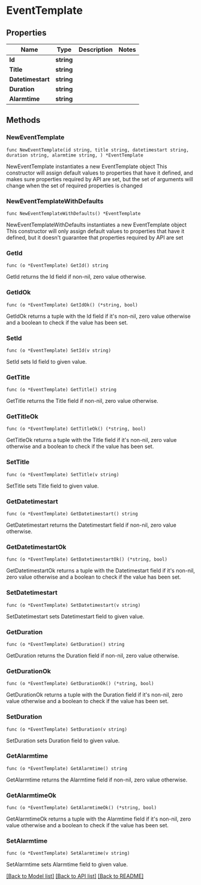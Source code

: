 # EventTemplate

## Properties

Name | Type | Description | Notes
------------ | ------------- | ------------- | -------------
**Id** | **string** |  | 
**Title** | **string** |  | 
**Datetimestart** | **string** |  | 
**Duration** | **string** |  | 
**Alarmtime** | **string** |  | 

## Methods

### NewEventTemplate

`func NewEventTemplate(id string, title string, datetimestart string, duration string, alarmtime string, ) *EventTemplate`

NewEventTemplate instantiates a new EventTemplate object
This constructor will assign default values to properties that have it defined,
and makes sure properties required by API are set, but the set of arguments
will change when the set of required properties is changed

### NewEventTemplateWithDefaults

`func NewEventTemplateWithDefaults() *EventTemplate`

NewEventTemplateWithDefaults instantiates a new EventTemplate object
This constructor will only assign default values to properties that have it defined,
but it doesn't guarantee that properties required by API are set

### GetId

`func (o *EventTemplate) GetId() string`

GetId returns the Id field if non-nil, zero value otherwise.

### GetIdOk

`func (o *EventTemplate) GetIdOk() (*string, bool)`

GetIdOk returns a tuple with the Id field if it's non-nil, zero value otherwise
and a boolean to check if the value has been set.

### SetId

`func (o *EventTemplate) SetId(v string)`

SetId sets Id field to given value.


### GetTitle

`func (o *EventTemplate) GetTitle() string`

GetTitle returns the Title field if non-nil, zero value otherwise.

### GetTitleOk

`func (o *EventTemplate) GetTitleOk() (*string, bool)`

GetTitleOk returns a tuple with the Title field if it's non-nil, zero value otherwise
and a boolean to check if the value has been set.

### SetTitle

`func (o *EventTemplate) SetTitle(v string)`

SetTitle sets Title field to given value.


### GetDatetimestart

`func (o *EventTemplate) GetDatetimestart() string`

GetDatetimestart returns the Datetimestart field if non-nil, zero value otherwise.

### GetDatetimestartOk

`func (o *EventTemplate) GetDatetimestartOk() (*string, bool)`

GetDatetimestartOk returns a tuple with the Datetimestart field if it's non-nil, zero value otherwise
and a boolean to check if the value has been set.

### SetDatetimestart

`func (o *EventTemplate) SetDatetimestart(v string)`

SetDatetimestart sets Datetimestart field to given value.


### GetDuration

`func (o *EventTemplate) GetDuration() string`

GetDuration returns the Duration field if non-nil, zero value otherwise.

### GetDurationOk

`func (o *EventTemplate) GetDurationOk() (*string, bool)`

GetDurationOk returns a tuple with the Duration field if it's non-nil, zero value otherwise
and a boolean to check if the value has been set.

### SetDuration

`func (o *EventTemplate) SetDuration(v string)`

SetDuration sets Duration field to given value.


### GetAlarmtime

`func (o *EventTemplate) GetAlarmtime() string`

GetAlarmtime returns the Alarmtime field if non-nil, zero value otherwise.

### GetAlarmtimeOk

`func (o *EventTemplate) GetAlarmtimeOk() (*string, bool)`

GetAlarmtimeOk returns a tuple with the Alarmtime field if it's non-nil, zero value otherwise
and a boolean to check if the value has been set.

### SetAlarmtime

`func (o *EventTemplate) SetAlarmtime(v string)`

SetAlarmtime sets Alarmtime field to given value.



[[Back to Model list]](../README.md#documentation-for-models) [[Back to API list]](../README.md#documentation-for-api-endpoints) [[Back to README]](../README.md)


